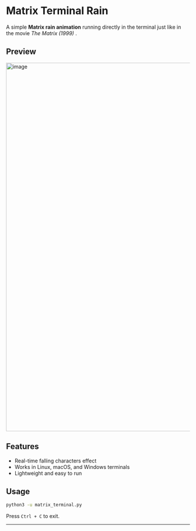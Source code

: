 # Matrix Terminal Rain

A simple **Matrix rain animation** running directly in the terminal just like in the movie *The Matrix (1999)* .

## Preview
<img width="1900" height="1006" alt="image" src="https://github.com/user-attachments/assets/78ffa54c-985a-4ba4-8d36-c9520a4babfe" />

## Features

* Real-time falling characters effect
* Works in Linux, macOS, and Windows terminals
* Lightweight and easy to run

## Usage

```bash
python3 -u matrix_terminal.py
```

Press `Ctrl + C` to exit.

---

